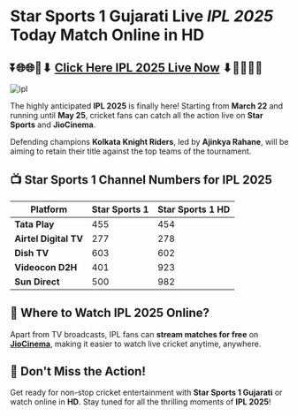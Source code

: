 # Star Sports 1 Gujarati Live *IPL 2025* Today Match Online in HD  

## ⏬🌐🌐📌⬇ [Click Here IPL 2025 Live Now](https://ptvsportshd.net/star-sports-1-hindi-hd/) ⬇📌🌐🌐⏬

![ipl](https://github.com/user-attachments/assets/9ae3508d-f192-40fc-a7a6-fec3d93b834b)

The highly anticipated **IPL 2025** is finally here! Starting from **March 22** and running until **May 25**, cricket fans can catch all the action live on **Star Sports** and **JioCinema**.  

Defending champions **Kolkata Knight Riders**, led by **Ajinkya Rahane**, will be aiming to retain their title against the top teams of the tournament.  

## 📺 Star Sports 1 Channel Numbers for IPL 2025  

| Platform           | Star Sports 1 | Star Sports 1 HD |
|-------------------|--------------|----------------|
| **Tata Play**    | 455          | 454            |
| **Airtel Digital TV** | 277     | 278            |
| **Dish TV**      | 603          | 602            |
| **Videocon D2H** | 401          | 923            |
| **Sun Direct**   | 500          | 982            |

## 🔴 Where to Watch IPL 2025 Online?  
Apart from TV broadcasts, IPL fans can **stream matches for free** on **[JioCinema](https://www.jiocinema.com/)**, making it easier to watch live cricket anytime, anywhere.  

## 🏏 Don't Miss the Action!  
Get ready for non-stop cricket entertainment with **Star Sports 1 Gujarati** or watch online in **HD**. Stay tuned for all the thrilling moments of **IPL 2025**!  
